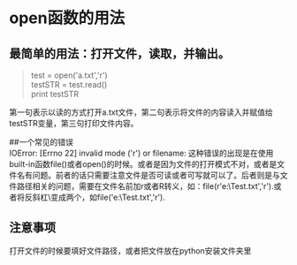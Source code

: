# open函数的用法  
## 最简单的用法：打开文件，读取，并输出。
>test = open('a.txt','r')  
testSTR = test.read()  
print testSTR  

第一句表示以读的方式打开a.txt文件，第二句表示将文件的内容读入并赋值给testSTR变量，第三句打印文件内容。  

##一个常见的错误  
IOError: [Errno 22] invalid mode ('r') or filename:
这种错误的出现是在使用built-in函数file()或者open()的时候。或者是因为文件的打开模式不对，或者是文件名有问题。前者的话只需要注意文件是否可读或者可写就可以了。后者则是与文件路径相关的问题，需要在文件名前加r或者R转义，如：file(r'e:\Test.txt','r').或者将反斜杠\变成两个，如file('e:\\Test.txt','r').

## 注意事项  
打开文件的时候要填好文件路径，或者把文件放在python安装文件夹里
